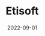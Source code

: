 ---
active: true
title: 'Etisoft'
date: 2022-09-01
description: "Fullpage site with big scrollable lottie animations"
links: {
    github: "",
    prod: "https://ess.etisoft.pl/",
    dev: "",
}
image: {
    url: "",
    alt: "redacted",
}
tags: ["Wordpress","ACF","Fullpage","Lottie"]
---